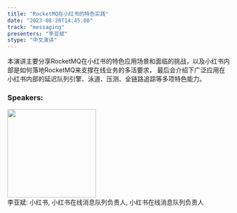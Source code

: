 ```yaml
---
title: "RocketMQ在小红书的特色实践"
date: "2023-08-20T14:45:00" 
track: "messaging"
presenters: "李亚斌"
stype: "中文演讲"
---
```

本演讲主要分享RocketMQ在小红书的特色应用场景和面临的挑战，以及小红书内部是如何落地RocketMQ来支撑在线业务的多活要求， 最后会介绍下广泛应用在小红书内部的延迟队列引擎、泳道、压测、全链路追踪等多项特色能力。
 ### Speakers: 
 <img src="https://img.bagevent.com/resource/20230605/2202217710.png" width="200" /><br>李亚斌: 小红书, 小红书在线消息队列负责人, 小红书在线消息队列负责人
 <br><br>
